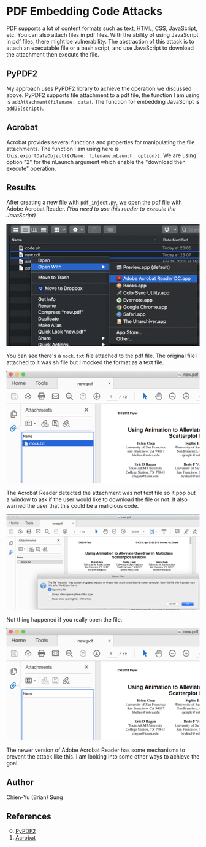# PDF Embedding Code Attacks

PDF supports a lot of content formats such as text, HTML, CSS, JavaScript, etc.
You can also attach files in pdf files.
With the ability of using JavaScript in pdf files, there might be vulnerability.
The abstraction of this attack is to attach an executable file or a bash script, and use JavaScript to download the attachment then execute the file.

## PyPDF2

My approach uses PyPDF2 library to achieve the operation we discussed above.
PyPDF2 supports file attachment to a pdf file, the function I am using is ```addAttachment(filename, data)```.
The function for embedding JavaScript is ```addJS(script)```.

## Acrobat

Acrobat provides several functions and properties for manipulating the file attachments.
The function I am using here is ```this.exportDataObject({cName: filename,nLaunch: option})```.
We are using option "2" for the nLaunch argument which enable the "download then execute" operation.

## Results

After creating a new file with ```pdf_inject.py```, we open the pdf file with Adobe Acrobat Reader.
*(You need to use this reader to execute the JavaScript)*

![0](./img/0.png)

You can see there's a ```mock.txt``` file attached to the pdf file.
The original file I attached to it was sh file but I mocked the format as a text file.

![1](./img/1.png)

The Acrobat Reader detected the attachment was not text file so it pop out a window to ask if the user would like to download the file or not.
It also warned the user that this could be a malicious code. 

![2](./img/2.png)

Not thing happened if you really open the file.

![3](./img/3.png)

The newer version of Adobe Acrobat Reader has some mechanisms to prevent the attack like this.
I am looking into some other ways to achieve the goal.

## Author

Chien-Yu (Brian) Sung

## References

0. [PyPDF2](https://pythonhosted.org/PyPDF2/PdfFileWriter.html?highlight=addAttachment)
1. [Acrobat](https://acrobatusers.com/tutorials/importing-and-exporting-pdf-file-attachments-acrobat-javascript)
